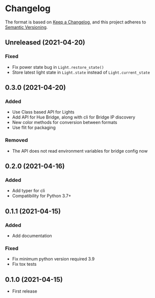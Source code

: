 # Changelog

The format is based on [Keep a Changelog](https://keepachangelog.com/en/1.0.0),
and this project adheres to [Semantic Versioning](https://semver.org/spec/v2.0.0).

## Unreleased (2021-04-20)

### Fixed

- Fix power state bug in `Light.restore_state()`
- Store latest light state in `Light.state` instead of `Light.current_state`

## 0.3.0 (2021-04-20)

### Added

- Use Class based API for Lights
- Add API for Hue Bridge, along with cli for Bridge IP discovery
- New color methods for conversion between formats
- Use flit for packaging

### Removed

- The API does not read environment variables for bridge config now

## 0.2.0 (2021-04-16)

### Added

- Add typer for cli
- Compatibility for Python 3.7+

## 0.1.1 (2021-04-15)

### Added

- Add documentation

### Fixed

- Fix minimum python version required 3.9
- Fix tox tests

## 0.1.0 (2021-04-15)

- First release
